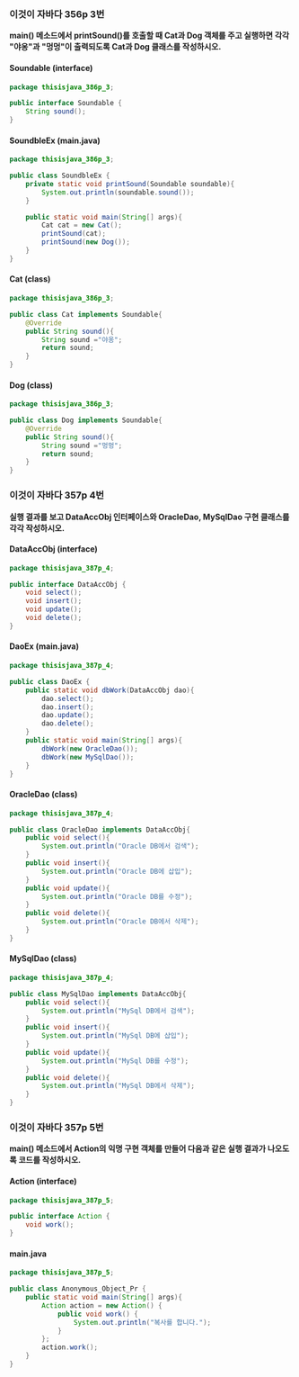 ### 이것이 자바다 356p 3번

**main() 메소드에서 printSound()를 호출할 때 Cat과 Dog 객체를 주고 실행하면 각각 "야옹"과 "멍멍"이 출력되도록 Cat과 Dog 클래스를 작성하시오.**

#### Soundable (interface)

```java
package thisisjava_386p_3;

public interface Soundable {
    String sound();
}
```

#### SoundbleEx (main.java)

```java
package thisisjava_386p_3;

public class SoundbleEx {
    private static void printSound(Soundable soundable){
        System.out.println(soundable.sound());
    }

    public static void main(String[] args){
        Cat cat = new Cat();
        printSound(cat);
        printSound(new Dog());
    }
}
```

#### Cat (class)

```java
package thisisjava_386p_3;

public class Cat implements Soundable{
    @Override
    public String sound(){
        String sound ="야옹";
        return sound;
    }
}
```

#### Dog (class)

```java
package thisisjava_386p_3;

public class Dog implements Soundable{
    @Override
    public String sound(){
        String sound ="멍멍";
        return sound;
    }
}
```



### 이것이 자바다 357p 4번

**실행 결과를 보고 DataAccObj 인터페이스와 OracleDao, MySqlDao 구현 클래스를 각각 작성하시오.**

#### DataAccObj (interface)

```java
package thisisjava_387p_4;

public interface DataAccObj {
    void select();
    void insert();
    void update();
    void delete();
}
```

#### DaoEx (main.java)

```java
package thisisjava_387p_4;

public class DaoEx {
    public static void dbWork(DataAccObj dao){
        dao.select();
        dao.insert();
        dao.update();
        dao.delete();
    }
    public static void main(String[] args){
        dbWork(new OracleDao());
        dbWork(new MySqlDao());
    }
}
```

#### OracleDao (class)

```java
package thisisjava_387p_4;

public class OracleDao implements DataAccObj{
    public void select(){
        System.out.println("Oracle DB에서 검색");
    }
    public void insert(){
        System.out.println("Oracle DB에 삽입");
    }
    public void update(){
        System.out.println("Oracle DB를 수정");
    }
    public void delete(){
        System.out.println("Oracle DB에서 삭제");
    }
}

```

#### MySqlDao (class)

```java
package thisisjava_387p_4;

public class MySqlDao implements DataAccObj{
    public void select(){
        System.out.println("MySql DB에서 검색");
    }
    public void insert(){
        System.out.println("MySql DB에 삽입");
    }
    public void update(){
        System.out.println("MySql DB를 수정");
    }
    public void delete(){
        System.out.println("MySql DB에서 삭제");
    }
}
```



### 이것이 자바다 357p 5번

**main() 메소드에서 Action의 익명 구현 객체를 만들어 다음과 같은 실행 결과가 나오도록 코드를 작성하시오.**

#### Action (interface)

```java
package thisisjava_387p_5;

public interface Action {
    void work();
}
```

#### main.java

```java
package thisisjava_387p_5;

public class Anonymous_Object_Pr {
    public static void main(String[] args){
        Action action = new Action() {
            public void work() {
                System.out.println("복사를 합니다.");
            }
        };
        action.work();
    }
}
```